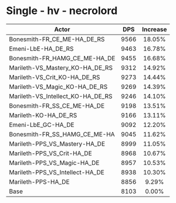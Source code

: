 # Single - hv - necrolord
| Actor | DPS | Increase |
|---|:---:|:---:|
|Bonesmith-FR_CE_ME-HA_DE_RS|9566|18.05%|
|Emeni-LbE-HA_DE_RS|9463|16.78%|
|Bonesmith-FR_HAMG_CE_ME-HA_DE|9455|16.68%|
|Marileth-VS_Mastery_KO-HA_DE_RS|9312|14.92%|
|Marileth-VS_Crit_KO-HA_DE_RS|9273|14.44%|
|Marileth-VS_Magic_KO-HA_DE_RS|9269|14.39%|
|Marileth-VS_Intellect_KO-HA_DE_RS|9246|14.10%|
|Bonesmith-FR_SS_CE_ME-HA_DE|9198|13.51%|
|Marileth-KO-HA_DE_RS|9166|13.11%|
|Emeni-LbE_GC-HA_DE|9092|12.20%|
|Bonesmith-FR_SS_HAMG_CE_ME-HA|9045|11.62%|
|Marileth-PPS_VS_Mastery-HA_DE|8999|11.05%|
|Marileth-PPS_VS_Crit-HA_DE|8968|10.67%|
|Marileth-PPS_VS_Magic-HA_DE|8957|10.53%|
|Marileth-PPS_VS_Intellect-HA_DE|8938|10.30%|
|Marileth-PPS-HA_DE|8856|9.29%|
|Base|8103|0.00%|
